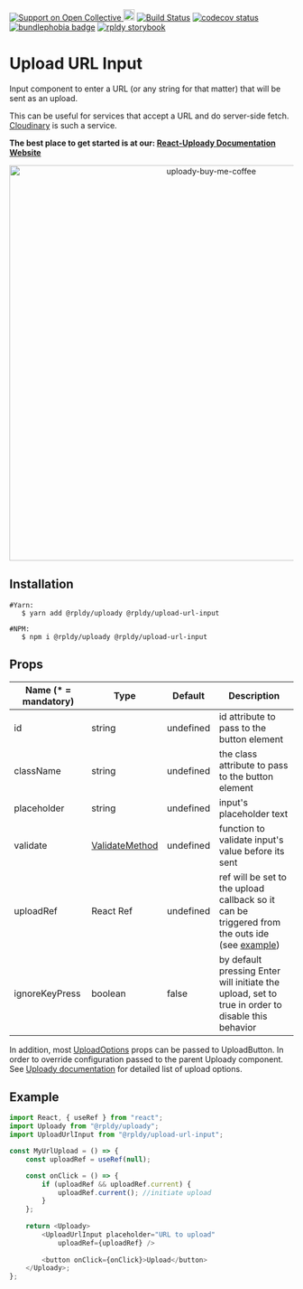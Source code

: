 <a href="https://opencollective.com/react-uploady">
    <img src="https://img.shields.io/opencollective/all/react-uploady?style=flat&logo=opencollective&label=Support%20us!&color=blue" alt="Support on Open Collective"/>
</a>
<a href="https://badge.fury.io/js/%40rpldy%2Fupload-url-input">
    <img src="https://badge.fury.io/js/%40rpldy%2Fupload-url-input.svg" alt="npm version" height="20"></a>
<a href="https://github.com/rpldy/react-uploady/actions/workflows/pr.yml">
        <img src="https://github.com/rpldy/react-uploady/actions/workflows/pr.yml/badge.svg" alt="Build Status"/></a>  
<a href="https://codecov.io/gh/rpldy/react-uploady">
    <img src="https://codecov.io/gh/rpldy/react-uploady/branch/master/graph/badge.svg" alt="codecov status"/></a> 
<a href="https://bundlephobia.com/result?p=@rpldy/upload-url-input">
    <img src="https://badgen.net/bundlephobia/minzip/@rpldy/upload-url-input" alt="bundlephobia badge"/></a>
<a href="https://react-uploady-storybook.netlify.app/?path=/docs/ui-upload-url-input--docs">
   <img src="https://cdn.jsdelivr.net/gh/storybookjs/brand@master/badge/badge-storybook.svg" alt="rpldy storybook"/></a> 

# Upload URL Input

Input component to enter a URL (or any string for that matter) that will be sent as an upload.

This can be useful for services that accept a URL and do server-side fetch. [Cloudinary](https://cloudinary.com) is such a service.

**The best place to get started is at our: [React-Uploady Documentation Website](https://react-uploady.org)**

<p align="center">
    <a href="https://www.buymeacoffee.com/yoav"> 
        <img width="700" alt="uploady-buy-me-coffee" src="https://github.com/user-attachments/assets/3a22cd82-94f8-4b79-8b1b-c783be5ecb88">
    </a>
</p>

## Installation

```shell
#Yarn: 
   $ yarn add @rpldy/uploady @rpldy/upload-url-input

#NPM:
   $ npm i @rpldy/uploady @rpldy/upload-url-input
``` 

## Props


| Name (* = mandatory) | Type                                                                                     | Default   | Description                                                                                               |
|----------------------|------------------------------------------------------------------------------------------|-----------|-----------------------------------------------------------------------------------------------------------|
| id                   | string                                                                                   | undefined | id attribute to pass to the button element                                                                |
| className            | string                                                                                   | undefined | the class attribute to pass to the button element                                                         |
| placeholder          | string                                                                                   | undefined | input's placeholder text                                                                                  |
| validate             | [ValidateMethod](https://react-uploady.org/docs/api/components/uploadUrlInput/#validate) | undefined | function to validate input's value before its sent                                                        |
| uploadRef            | React Ref                                                                                | undefined | ref will be set to the upload callback so it can be triggered from the outs ide (see [example](#example)) |
| ignoreKeyPress       | boolean                                                                                  | false     | by default pressing Enter will initiate the upload, set to true in order to disable this behavior         |

In addition, most [UploadOptions](https://react-uploady.org/docs/api/types/#uploadoptions) props can be passed to UploadButton.
In order to override configuration passed to the parent Uploady component. 
See [Uploady documentation](https://react-uploady.org/docs/api/#props) for detailed list of upload options.

## Example

```javascript
import React, { useRef } from "react";
import Uploady from "@rpldy/uploady";
import UploadUrlInput from "@rpldy/upload-url-input";

const MyUrlUpload = () => {
    const uploadRef = useRef(null);

    const onClick = () => {
        if (uploadRef && uploadRef.current) {
            uploadRef.current(); //initiate upload
        }
    };
    
    return <Uploady>
        <UploadUrlInput placeholder="URL to upload"
            uploadRef={uploadRef} />
        
        <button onClick={onClick}>Upload</button>
    </Uploady>;
};
```